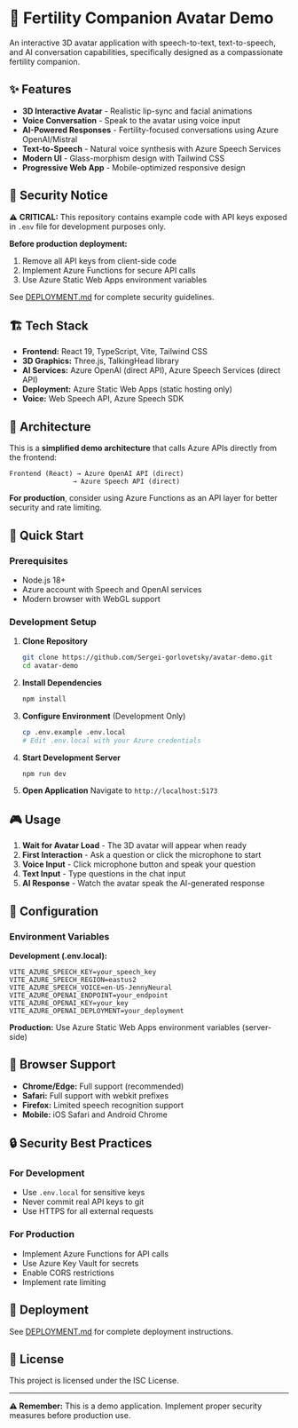 # 🤖 Fertility Companion Avatar Demo

An interactive 3D avatar application with speech-to-text, text-to-speech, and AI conversation capabilities, specifically designed as a compassionate fertility companion.

## ✨ Features

- **3D Interactive Avatar** - Realistic lip-sync and facial animations
- **Voice Conversation** - Speak to the avatar using voice input
- **AI-Powered Responses** - Fertility-focused conversations using Azure OpenAI/Mistral
- **Text-to-Speech** - Natural voice synthesis with Azure Speech Services
- **Modern UI** - Glass-morphism design with Tailwind CSS
- **Progressive Web App** - Mobile-optimized responsive design

## 🚨 Security Notice

⚠️ **CRITICAL:** This repository contains example code with API keys exposed in `.env` file for development purposes only. 

**Before production deployment:**
1. Remove all API keys from client-side code
2. Implement Azure Functions for secure API calls
3. Use Azure Static Web Apps environment variables

See [DEPLOYMENT.md](DEPLOYMENT.md) for complete security guidelines.

## 🏗️ Tech Stack

- **Frontend:** React 19, TypeScript, Vite, Tailwind CSS
- **3D Graphics:** Three.js, TalkingHead library
- **AI Services:** Azure OpenAI (direct API), Azure Speech Services (direct API)
- **Deployment:** Azure Static Web Apps (static hosting only)
- **Voice:** Web Speech API, Azure Speech SDK

## 🔧 Architecture

This is a **simplified demo architecture** that calls Azure APIs directly from the frontend:

```
Frontend (React) → Azure OpenAI API (direct)
                → Azure Speech API (direct)
```

**For production**, consider using Azure Functions as an API layer for better security and rate limiting.

## 🚀 Quick Start

### Prerequisites
- Node.js 18+
- Azure account with Speech and OpenAI services
- Modern browser with WebGL support

### Development Setup

1. **Clone Repository**
   ```bash
   git clone https://github.com/Sergei-gorlovetsky/avatar-demo.git
   cd avatar-demo
   ```

2. **Install Dependencies**
   ```bash
   npm install
   ```

3. **Configure Environment** (Development Only)
   ```bash
   cp .env.example .env.local
   # Edit .env.local with your Azure credentials
   ```

4. **Start Development Server**
   ```bash
   npm run dev
   ```

5. **Open Application**
   Navigate to `http://localhost:5173`

## 🎮 Usage

1. **Wait for Avatar Load** - The 3D avatar will appear when ready
2. **First Interaction** - Ask a question or click the microphone to start
3. **Voice Input** - Click microphone button and speak your question
4. **Text Input** - Type questions in the chat input
5. **AI Response** - Watch the avatar speak the AI-generated response

## 🔧 Configuration

### Environment Variables

**Development (.env.local):**
```env
VITE_AZURE_SPEECH_KEY=your_speech_key
VITE_AZURE_SPEECH_REGION=eastus2
VITE_AZURE_SPEECH_VOICE=en-US-JennyNeural
VITE_AZURE_OPENAI_ENDPOINT=your_endpoint
VITE_AZURE_OPENAI_KEY=your_key
VITE_AZURE_OPENAI_DEPLOYMENT=your_deployment
```

**Production:** Use Azure Static Web Apps environment variables (server-side)

## 📱 Browser Support

- **Chrome/Edge:** Full support (recommended)
- **Safari:** Full support with webkit prefixes
- **Firefox:** Limited speech recognition support
- **Mobile:** iOS Safari and Android Chrome

## 🔒 Security Best Practices

### For Development
- Use `.env.local` for sensitive keys
- Never commit real API keys to git
- Use HTTPS for all external requests

### For Production
- Implement Azure Functions for API calls
- Use Azure Key Vault for secrets
- Enable CORS restrictions
- Implement rate limiting

## 🚀 Deployment

See [DEPLOYMENT.md](DEPLOYMENT.md) for complete deployment instructions.

## 📄 License

This project is licensed under the ISC License.

---

**⚠️ Remember:** This is a demo application. Implement proper security measures before production use.
